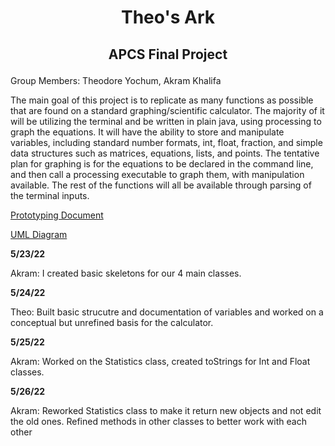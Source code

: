 # <p align="center"> Theo's Ark </p>
## <p align="center"> APCS Final Project </p>

Group Members: Theodore Yochum, Akram Khalifa

The main goal of this project is to replicate as many functions as possible that are found on a standard graphing/scientific calculator. The majority of it will be utilizing the terminal and be written in plain java, using processing to graph the equations. It will have the ability to store and manipulate variables, including standard number formats, int, float, fraction, and simple data structures such as matrices, equations, lists, and points. The tentative plan for graphing is for the equations to be declared in the command line, and then call a processing executable to graph them, with manipulation available. The rest of the functions will all be available through parsing of the terminal inputs.

[Prototyping Document](https://docs.google.com/document/d/180BusO_vznPpkCsnz28LtAkmPrC_HMbmgoyS5ju0bSs/edit?usp=sharing)

[UML Diagram](https://github.com/TheoYochum/APCS-Final-Project/blob/main/UMLDiagrams/Initial%20Prototype.pdf)


**5/23/22** <p> Akram: I created basic skeletons for our 4 main classes. </p>
**5/24/22** <p> Theo: Built basic strucutre and documentation of variables and worked on a conceptual but unrefined basis for the calculator. </p>
**5/25/22** <p> Akram: Worked on the Statistics class, created toStrings for Int and Float classes. </p>
**5/26/22** <p> Akram: Reworked Statistics class to make it return new objects and not edit the old ones. Refined methods in other classes to better work with each other </p>
